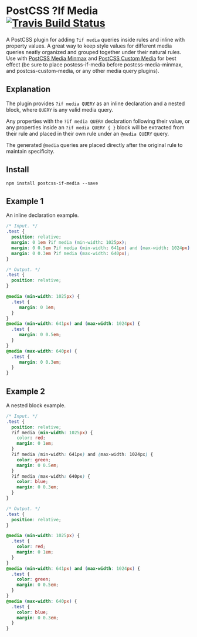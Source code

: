 [travis]:               https://travis-ci.org/arccoza/postcss-if-media
[travis-img]:           https://img.shields.io/travis/arccoza/postcss-if-media.svg
[postcss-custom-media]: https://github.com/postcss/postcss-custom-media
[postcss-media-minmax]: https://github.com/postcss/postcss-media-minmax
# PostCSS ?If Media [![Travis Build Status][travis-img]][travis]

A PostCSS plugin for adding `?if media` queries inside rules and inline with property values.
A great way to keep style values for different media queries neatly organized and grouped together under their natural rules.
Use with [PostCSS Media Minmax][postcss-media-minmax] and [PostCSS Custom Media][postcss-custom-media] for best effect (be sure to place postcss-if-media before postcss-media-minmax, and postcss-custom-media, or any other media query plugins).

## Explanation
The plugin provides `?if media QUERY` as an inline declaration and a nested block, where `QUERY` is any valid media query.

Any properties with the `?if media QUERY` declaration following their value, or any properties inside an `?if media QUERY { }` block will be extracted from their rule and placed in their own rule under an `@media QUERY` query.

The generated `@media` queries are placed directly after the original rule to maintain specificity.

## Install
`npm install postcss-if-media --save`

## Example 1
An inline declaration example.

```css
/* Input. */
.test {
  position: relative;
  margin: 0 1em ?if media (min-width: 1025px);
  margin: 0 0.5em ?if media (min-width: 641px) and (max-width: 1024px);
  margin: 0 0.3em ?if media (max-width: 640px);
}

/* Output. */
.test {
  position: relative;
}

@media (min-width: 1025px) {
  .test {
     margin: 0 1em;
  }
}
@media (min-width: 641px) and (max-width: 1024px) {
  .test {
     margin: 0 0.5em;
  }
}
@media (max-width: 640px) {
  .test {
     margin: 0 0.3em;
  }
}
```

## Example 2
A nested block example.

```css
/* Input. */
.test {
  position: relative;
  ?if media (min-width: 1025px) {
    color: red;
    margin: 0 1em;
  }
  ?if media (min-width: 641px) and (max-width: 1024px) {
    color: green;
    margin: 0 0.5em;
  }
  ?if media (max-width: 640px) {
    color: blue;
    margin: 0 0.3em;
  }
}

/* Output. */
.test {
  position: relative;
}

@media (min-width: 1025px) {
  .test {
    color: red;
    margin: 0 1em;
  }
}
@media (min-width: 641px) and (max-width: 1024px) {
  .test {
    color: green;
    margin: 0 0.5em;
  }
}
@media (max-width: 640px) {
  .test {
    color: blue;
    margin: 0 0.3em;
  }
}
```
